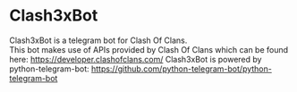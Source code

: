 # Clash3xBot
Clash3xBot is a telegram bot for Clash Of Clans.<br>
This bot makes use of APIs provided by Clash Of Clans which can be found here: https://developer.clashofclans.com/
Clash3xBot is powered by python-telegram-bot: https://github.com/python-telegram-bot/python-telegram-bot
